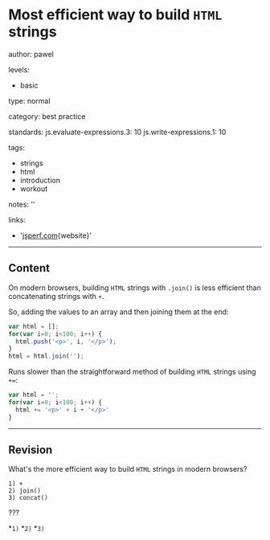 # Most efficient way to build `HTML` strings
author: pawel

levels:

  - basic

type: normal

category: best practice

standards:
  js.evaluate-expressions.3: 10
  js.write-expressions.1: 10

tags:
  - strings
  - html
  - introduction
  - workout

notes: ''

links:

  - '[jsperf.com](http://jsperf.com/string-concat-vs-array-join-10000){website}'

---
## Content

On modern browsers, building `HTML` strings with `.join()` is less efficient than concatenating strings with `+`.

So, adding the values to an array and then joining them at the end:

```javascript
var html = [];
for(var i=0; i<100; i++) {
  html.push('<p>', i, '</p>');
}
html = html.join('');
```

Runs slower than the straightforward method of building `HTML` strings using `+=`:

```javascript
var html = '';
for(var i=0; i<100; i++) {
  html += '<p>' + i + '</p>'
}
```

---
## Revision

What's the more efficient way to build `HTML` strings in modern browsers?
```
1) +
2) join()
3) concat()
```

???

*`1)`
*`2)`
*`3)`
